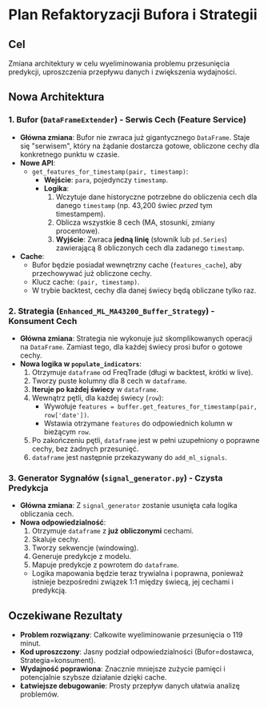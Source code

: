# Plan Refaktoryzacji Bufora i Strategii

## Cel
Zmiana architektury w celu wyeliminowania problemu przesunięcia predykcji, uproszczenia przepływu danych i zwiększenia wydajności.

## Nowa Architektura

### 1. Bufor (`DataFrameExtender`) - Serwis Cech (Feature Service)

- **Główna zmiana**: Bufor nie zwraca już gigantycznego `DataFrame`. Staje się "serwisem", który na żądanie dostarcza gotowe, obliczone cechy dla konkretnego punktu w czasie.
- **Nowe API**:
    - `get_features_for_timestamp(pair, timestamp)`:
        - **Wejście**: `para`, pojedynczy `timestamp`.
        - **Logika**:
            1. Wczytuje dane historyczne potrzebne do obliczenia cech dla danego `timestamp` (np. 43,200 świec *przed* tym timestampem).
            2. Oblicza wszystkie 8 cech (MA, stosunki, zmiany procentowe).
            3. **Wyjście**: Zwraca **jedną linię** (słownik lub `pd.Series`) zawierającą 8 obliczonych cech dla zadanego `timestamp`.
- **Cache**:
    - Bufor będzie posiadał wewnętrzny cache (`features_cache`), aby przechowywać już obliczone cechy.
    - Klucz cache: `(pair, timestamp)`.
    - W trybie backtest, cechy dla danej świecy będą obliczane tylko raz.

### 2. Strategia (`Enhanced_ML_MA43200_Buffer_Strategy`) - Konsument Cech

- **Główna zmiana**: Strategia nie wykonuje już skomplikowanych operacji na `DataFrame`. Zamiast tego, dla każdej świecy prosi bufor o gotowe cechy.
- **Nowa logika w `populate_indicators`**:
    1. Otrzymuje `dataframe` od FreqTrade (długi w backtest, krótki w live).
    2. Tworzy puste kolumny dla 8 cech w `dataframe`.
    3. **Iteruje po każdej świecy** w `dataframe`.
    4. Wewnątrz pętli, dla każdej świecy (`row`):
        - Wywołuje `features = buffer.get_features_for_timestamp(pair, row['date'])`.
        - Wstawia otrzymane `features` do odpowiednich kolumn w bieżącym `row`.
    5. Po zakończeniu pętli, `dataframe` jest w pełni uzupełniony o poprawne cechy, bez żadnych przesunięć.
    6. `dataframe` jest następnie przekazywany do `add_ml_signals`.

### 3. Generator Sygnałów (`signal_generator.py`) - Czysta Predykcja

- **Główna zmiana**: Z `signal_generator` zostanie usunięta cała logika obliczania cech.
- **Nowa odpowiedzialność**:
    1. Otrzymuje `dataframe` z **już obliczonymi** cechami.
    2. Skaluje cechy.
    3. Tworzy sekwencje (windowing).
    4. Generuje predykcje z modelu.
    5. Mapuje predykcje z powrotem do `dataframe`.
    - Logika mapowania będzie teraz trywialna i poprawna, ponieważ istnieje bezpośredni związek 1:1 między świecą, jej cechami i predykcją.

## Oczekiwane Rezultaty
- **Problem rozwiązany**: Całkowite wyeliminowanie przesunięcia o 119 minut.
- **Kod uproszczony**: Jasny podział odpowiedzialności (Bufor=dostawca, Strategia=konsument).
- **Wydajność poprawiona**: Znacznie mniejsze zużycie pamięci i potencjalnie szybsze działanie dzięki cache.
- **Łatwiejsze debugowanie**: Prosty przepływ danych ułatwia analizę problemów. 